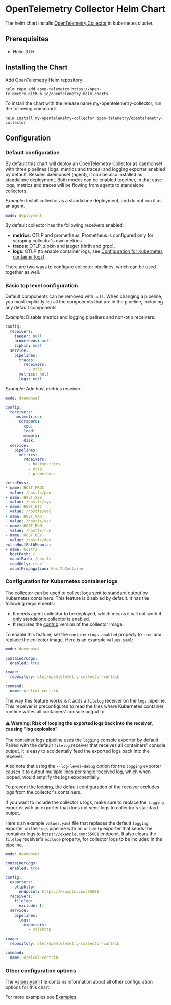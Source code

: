 # OpenTelemetry Collector Helm Chart

The helm chart installs [OpenTelemetry Collector](https://github.com/open-telemetry/opentelemetry-collector)
in kubernetes cluster.

## Prerequisites

- Helm 3.0+

## Installing the Chart

Add OpenTelemetry Helm repository:

```console
helm repo add open-telemetry https://open-telemetry.github.io/opentelemetry-helm-charts
```

To install the chart with the release name my-opentelemetry-collector, run the following command:

```console
helm install my-opentelemetry-collector open-telemetry/opentelemetry-collector
```

## Configuration

### Default configuration

By default this chart will deploy an OpenTelemetry Collector as daemonset with three pipelines (logs, metrics and traces)
and logging exporter enabled by default. Besides daemonset (agent), it can be also installed as standalone deployment.
Both modes can be enabled together, in that case logs, metrics and traces will be flowing from agents to standalone collectors.

*Example*: Install collector as a standalone deployment, and do not run it as an agent.

```yaml
mode: deployment
```

By default collector has the following receivers enabled:

- **metrics**: OTLP and prometheus. Prometheus is configured only for scraping collector's own metrics.
- **traces**: OTLP, zipkin and jaeger (thrift and grpc).
- **logs**: OTLP (to enable container logs, see [Configuration for Kubernetes container logs](#configuration-for-kubernetes-container-logs)).

There are two ways to configure collector pipelines, which can be used together as well.

### Basic top level configuration

Default components can be removed with `null`.  When changing a pipeline, you must explicitly list all the components that are in the pipeline, including any default components.

*Example*: Disable metrics and logging pipelines and non-otlp receivers:

```yaml
config:
  receivers:
    jaeger: null
    prometheus: null
    zipkin: null
  service:
    pipelines:
      traces:
        receivers:
          - otlp
      metrics: null
      logs: null
```

*Example*: Add host metrics receiver:

```yaml
mode: daemonset

config:
  receivers:
    hostmetrics:
      scrapers:
        cpu:
        load:
        memory:
        disk:
  service:
    pipelines:
      metrics: 
        receivers:
          - hostmestrics
          - otlp
          - prometheus

extraEnvs:
- name: HOST_PROC
  value: /hostfs/proc
- name: HOST_SYS
  value: /hostfs/sys
- name: HOST_ETC
  value: /hostfs/etc
- name: HOST_VAR
  value: /hostfs/var
- name: HOST_RUN
  value: /hostfs/run
- name: HOST_DEV
  value: /hostfs/dev
extraHostPathMounts:
- name: hostfs
  hostPath: /
  mountPath: /hostfs
  readOnly: true
  mountPropagation: HostToContainer
```

### Configuration for Kubernetes container logs

The collector can be used to collect logs sent to standard output by Kubernetes containers.
This feature is disabled by default. It has the following requirements:

- It needs agent collector to be deployed, which means it will not work if only standalone collector is enabled.
- It requires the [contrib](https://github.com/open-telemetry/opentelemetry-collector-contrib) version
of the collector image.

To enable this feature, set the  `containerLogs.enabled` property to `true` and replace the collector image.
Here is an example `values.yaml`:

```yaml
mode: daemonset

containerLogs:
  enabled: true

image:
  repository: otel/opentelemetry-collector-contrib

command:
  name: otelcol-contrib
```

The way this feature works is it adds a `filelog` receiver on the `logs` pipeline. This receiver is preconfigured
to read the files where Kubernetes container runtime writes all containers' console output to.

#### :warning: Warning: Risk of looping the exported logs back into the receiver, causing "log explosion"

The container logs pipeline uses the `logging` console exporter by default.
Paired with the default `filelog` receiver that receives all containers' console output,
it is easy to accidentally feed the exported logs back into the receiver.

Also note that using the `--log-level=debug` option for the `logging` exporter causes it to output
multiple lines per single received log, which when looped, would amplify the logs exponentially.

To prevent the looping, the default configuration of the receiver excludes logs from the collector's containers.

If you want to include the collector's logs, make sure to replace the `logging` exporter
with an exporter that does not send logs to collector's standard output.

Here's an example `values.yaml` file that replaces the default `logging` exporter on the `logs` pipeline
with an `otlphttp` exporter that sends the container logs to `https://example.com:55681` endpoint.
It also clears the `filelog` receiver's `exclude` property, for collector logs to be included in the pipeline.

```yaml
mode: daemonset

containerLogs:
  enabled: true

config:
  exporters:
    otlphttp:
      endpoint: https://example.com:55681
  receivers:
    filelog:
      exclude: []
  service:
    pipelines:
      logs:
        exporters:
          - otlphttp

image:
  repository: otel/opentelemetry-collector-contrib

command:
  name: otelcol-contrib
```

### Other configuration options

The [values.yaml](./values.yaml) file contains information about all other configuration
options for this chart.

For more examples see [Examples](examples).
